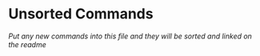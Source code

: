 # Unsorted Commands

*Put any new commands into this file and they will be sorted and linked on the readme*